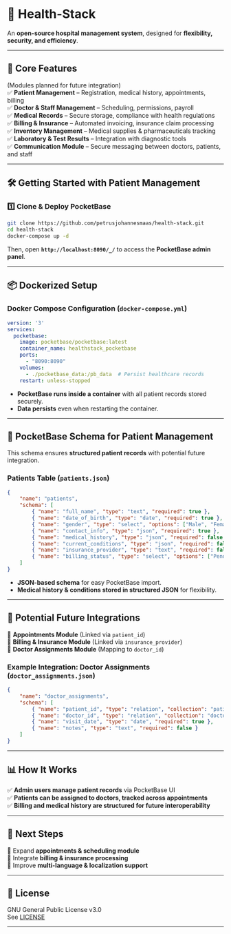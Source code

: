 # 🏥 **Health-Stack**  
An **open-source hospital management system**, designed for **flexibility, security, and efficiency**.

---

## 🚀 **Core Features**  
(Modules planned for future integration)  
✅ **Patient Management** – Registration, medical history, appointments, billing  
✅ **Doctor & Staff Management** – Scheduling, permissions, payroll  
✅ **Medical Records** – Secure storage, compliance with health regulations  
✅ **Billing & Insurance** – Automated invoicing, insurance claim processing  
✅ **Inventory Management** – Medical supplies & pharmaceuticals tracking  
✅ **Laboratory & Test Results** – Integration with diagnostic tools  
✅ **Communication Module** – Secure messaging between doctors, patients, and staff  

---

## 🛠 **Getting Started with Patient Management**  

### 1️⃣ **Clone & Deploy PocketBase**  
```bash
git clone https://github.com/petrusjohannesmaas/health-stack.git
cd health-stack
docker-compose up -d
```
Then, open **`http://localhost:8090/_/`** to access the **PocketBase admin panel**.

---

## 📦 **Dockerized Setup**  

### **Docker Compose Configuration (`docker-compose.yml`)**  
```yaml
version: '3'
services:
  pocketbase:
    image: pocketbase/pocketbase:latest
    container_name: healthstack_pocketbase
    ports:
      - "8090:8090"
    volumes:
      - ./pocketbase_data:/pb_data  # Persist healthcare records
    restart: unless-stopped
```
- **PocketBase runs inside a container** with all patient records stored securely.  
- **Data persists** even when restarting the container.  

---

## 📜 **PocketBase Schema for Patient Management**  
This schema ensures **structured patient records** with potential future integration.  

### **Patients Table (`patients.json`)**
```json
{
    "name": "patients",
    "schema": [
        { "name": "full_name", "type": "text", "required": true },
        { "name": "date_of_birth", "type": "date", "required": true },
        { "name": "gender", "type": "select", "options": ["Male", "Female", "Other"], "required": true },
        { "name": "contact_info", "type": "json", "required": true },
        { "name": "medical_history", "type": "json", "required": false },
        { "name": "current_conditions", "type": "json", "required": false },
        { "name": "insurance_provider", "type": "text", "required": false },
        { "name": "billing_status", "type": "select", "options": ["Pending", "Paid", "Overdue"], "required": false }
    ]
}
```
- **JSON-based schema** for easy PocketBase import.  
- **Medical history & conditions stored in structured JSON** for flexibility.  

---

## 🔗 **Potential Future Integrations**  
🔹 **Appointments Module** (Linked via `patient_id`)  
🔹 **Billing & Insurance Module** (Linked via `insurance_provider`)  
🔹 **Doctor Assignments Module** (Mapping to `doctor_id`)  

### **Example Integration: Doctor Assignments (`doctor_assignments.json`)**  
```json
{
    "name": "doctor_assignments",
    "schema": [
        { "name": "patient_id", "type": "relation", "collection": "patients", "required": true },
        { "name": "doctor_id", "type": "relation", "collection": "doctors", "required": true },
        { "name": "visit_date", "type": "date", "required": true },
        { "name": "notes", "type": "text", "required": false }
    ]
}
```

---

## 📊 **How It Works**  
✅ **Admin users manage patient records** via PocketBase UI  
✅ **Patients can be assigned to doctors, tracked across appointments**  
✅ **Billing and medical history are structured for future interoperability**  

---

## 🎯 **Next Steps**  
🔹 Expand **appointments & scheduling module**  
🔹 Integrate **billing & insurance processing**  
🔹 Improve **multi-language & localization support**  

---

## 📜 **License**  
GNU General Public License v3.0  
See [LICENSE](./LICENSE)  

---
